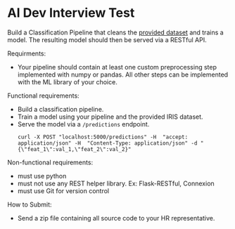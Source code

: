 # AI Dev Interview Test

Build a Classification Pipeline that cleans the [provided dataset](data/iris.csv) and trains a model. The resulting model should then be served via a RESTful API.

Requirments:
- Your pipeline should contain at least one custom preprocessing step implemented with numpy or pandas. All other steps can be implemented with the ML library of your choice.


Functional requirements:
- Build a classification pipeline.
- Train a model using your pipeline and the provided IRIS dataset.
- Serve the model via a `/predictions` endpoint.
	```
  curl -X POST "localhost:5000/predictions" -H  "accept: application/json" -H  "Content-Type: application/json" -d "{\"feat_1\":val_1,\"feat_2\":val_2}"
  ```

Non-functional requirements:
- must use python
- must not use any REST helper library. Ex: Flask-RESTful, Connexion
- must use Git for version control

How to Submit:
- Send a zip file containing all source code to your HR representative.
